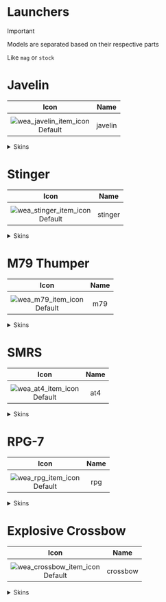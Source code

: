 # Launchers

> [!IMPORTANT]
> Models are separated based on their respective parts
>
> Like `mag` or `stock`

# Javelin

| Icon | Name |
| :--: | :--: | 
| | | | | 
![wea_javelin_item_icon](https://github.com/user-attachments/assets/1a8d4505-7b76-471e-a212-ad5df6bfdb62)<br> Default | javelin | 

<details>
<summary> Skins </summary>

| Icon | Name |
| :--: | :--: |
| | 
| Icon | Name |
![wea_javelinzhunt_item_icon](https://github.com/user-attachments/assets/58400487-5a89-4ceb-aff5-2118bbf24523)<br> zhunt | javelinzhunt | 
| Icon | Name |
![wea_javelinraven_item_icon](https://github.com/user-attachments/assets/29915a91-e085-4b94-9bbf-e10088d9380a)<br> raven | javelinraven | 
| Icon | Name |
![wea_javelinhalloween_item_icon](https://github.com/user-attachments/assets/d7f3c74a-f3fc-4463-bc21-ba6da7f9a0c1)<br> halloween | javelinhalloween | 
| Icon | Name |
![wea_javelingold_item_icon](https://github.com/user-attachments/assets/e0d76fd4-e717-4531-b630-baa75ba587d6)<br> gold | javelingold | 

</details>

# Stinger

| Icon | Name |
| :--: | :--: | 
| | | | | 
![wea_stinger_item_icon](https://github.com/user-attachments/assets/e50b9a96-ab1e-47cd-b601-5f7f5520242f)<br> Default | stinger | 

<details>
<summary> Skins </summary>

| Icon | Name |
| :--: | :--: |
| | 
| Icon | Name |
![wea_stingerfood_item_icon](https://github.com/user-attachments/assets/e873cabc-da70-4d83-94f5-4472f8c1aeb7)<br> food | stingerfood | 
| Icon | Name |
![wea_stingernavyblue_item_icon](https://github.com/user-attachments/assets/a29b4019-b926-4ccc-9d82-b06472eaae90)<br> navyblue | stingernavyblue | 
| Icon | Name |
![wea_stingerzhunter_item_icon](https://github.com/user-attachments/assets/6b2c549a-78c1-4278-add5-d08398e0ceb3)<br> zhunter | stingerzhunter | 

</details>

# M79 Thumper

| Icon | Name |
| :--: | :--: | 
| | | | | 
![wea_m79_item_icon](https://github.com/user-attachments/assets/c4655f52-0d1d-4f0e-915e-d86f930dd8d1)<br> Default | m79 | 

<details>
<summary> Skins </summary>

| Icon | Name |
| :--: | :--: |
| | 
| Icon | Name |
![wea_m79pink_item_icon](https://github.com/user-attachments/assets/ced3c422-39f1-4446-81be-fa12cf331ca5)<br> pink | m79pink | 
| Icon | Name |
![wea_m79rooster_item_icon](https://github.com/user-attachments/assets/5028c515-97b7-49bb-8f32-1920cc77f6e3)<br> rooster | m79rooster | 
| Icon | Name |
![wea_m79se_item_icon](https://github.com/user-attachments/assets/77d2af98-f25d-4226-81c3-91f44663f49d)<br> se | m79se |
| Icon | Name |
![wea_m79wp_item_icon](https://github.com/user-attachments/assets/763b776c-4acd-4d92-b2a5-74effb14bdf2)<br> wp | m79wp | 
| Icon | Name |
![wea_m79zhunt_item_icon](https://github.com/user-attachments/assets/69f97d94-90aa-4f7a-bb98-14902ba75366)<br> zhunt | m79zhunt | 

</details>


# SMRS

| Icon | Name |
| :--: | :--: | 
| | | | | 
![wea_at4_item_icon](https://github.com/user-attachments/assets/2f1d0886-ddb0-4998-91a4-b3b845a29671)<br> Default | at4 | 

<details>
<summary> Skins </summary>

| Icon | Name |
| :--: | :--: |
| | 
| Icon | Name |
![wea_at4ancient_item_icon](https://github.com/user-attachments/assets/7838f23f-bd52-441b-8cf1-a05bc5fdc9d7)<br> ancient | at4ancient | 

</details>

# RPG-7

| Icon | Name |
| :--: | :--: | 
| | | | | 
![wea_rpg_item_icon](https://github.com/user-attachments/assets/c7de5fd6-1e92-47ee-99c6-2f484f19bb61)<br> Default | rpg | 

<details>
<summary> Skins </summary>

| Icon | Name |
| :--: | :--: |
| | 
| Icon | Name |
![wea_rpgbattlepass_item_icon](https://github.com/user-attachments/assets/d947fa38-d921-44e2-b8dc-3e3e14e04878)<br> battlepass | rpgbattlepass | 
| Icon | Name |
![wea_rpgdragon_item_icon](https://github.com/user-attachments/assets/7aa879dd-e468-4bd0-a082-297d09e3c0df)<br> dragon | rpgdragon | 
| Icon | Name |
![wea_rpgmr18wgdiamond_item_icon](https://github.com/user-attachments/assets/c9ee4fcb-25fb-4f41-9ff0-32fe27042c3a)<br> mr18wgdiamond | rpgmr18wgdiamond | 
| Icon | Name |
![wea_rpgmr18wggold_item_icon](https://github.com/user-attachments/assets/f38455ee-2b8c-4f8c-a82c-b57fdd7227db)<br> mr18wggold | rpgmr18wggold | 

</details>

# Explosive Crossbow

| Icon | Name |
| :--: | :--: | 
| | | | | 
![wea_crossbow_item_icon](https://github.com/user-attachments/assets/428b3376-0f7a-46d2-bd8a-978f29bad95d)<br> Default | crossbow | 

<details>
<summary> Skins </summary>

| Icon | Name |
| :--: | :--: |
| | 
| Icon | Name |
![wea_crossbowgear_item_icon](https://github.com/user-attachments/assets/d9a9ade6-7cfe-42b7-89f7-df4f39bd61b5)
| Icon | Name |
![wea_crossbowrare_item_icon](https://github.com/user-attachments/assets/227ea4c9-a7fc-4659-8dbc-994426e48b8f)
| Icon | Name |
![wea_crossbowtdreward_item_icon](https://github.com/user-attachments/assets/c8b55a3b-8144-44a2-a776-d027546d99f3)
| Icon | Name |
![wea_crossbowxmas_item_icon](https://github.com/user-attachments/assets/0bb52d67-0907-4fa9-812b-a8160d29b460)

</details>
